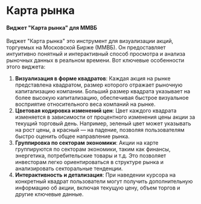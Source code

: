 # Карта рынка

#### Виджет "Карта рынка" для ММВБ

Виджет "Карта рынка" это инструмент для визуализации акций, торгуемых на Московской Бирже (ММВБ). Он предоставляет интуитивно понятный и интерактивный способ просмотра и анализа рыночных данных в реальном времени. Вот ключевые особенности этого виджета:

1. **Визуализация в форме квадратов**: Каждая акция на рынке представлена квадратом, размер которого отражает рыночную капитализацию компании. Больший размер квадрата указывает на более высокую капитализацию, обеспечивая быстрое визуальное восприятие относительного веса компаний на рынке.
2. **Цветовая кодировка изменений цен**: Цвет каждого квадрата изменяется в зависимости от процентного изменения цены акции за текущий торговый день. Например, зеленый цвет может указывать на рост цены, а красный — на падение, позволяя пользователям быстро оценить общее направление рынка.
3. **Группировка по секторам экономики**: Акции на карте группируются по секторам экономики, таким как финансы, энергетика, потребительские товары и т.д. Это позволяет инвесторам легко ориентироваться в структуре рынка и анализировать секторальные тенденции.
4. **Интерактивность и детализация**: При наведении курсора на конкретный квадрат пользователи могут получить дополнительную информацию об акции, включая текущую цену, объем торгов и другие ключевые данные.
